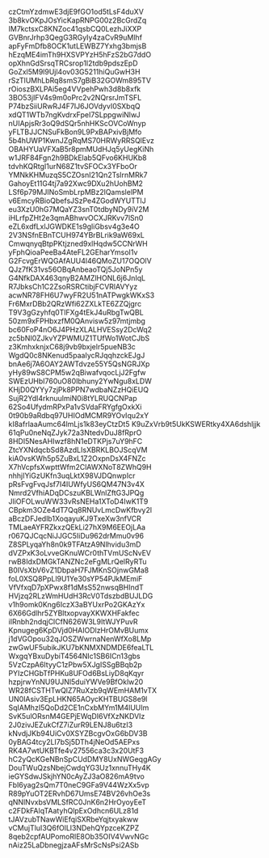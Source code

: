 czCtmYzdmwE3djE9fGO1od5tLsF4duXV
3b8kvOKpJOsYicKapRNPG00z2BcGrdZq
IM7kctsxC8KNZoc41qsbCQ0LezhJiXXP
GVBnrJrhp3QegG3RGyIy4zaCvR9uMlhf
apFyFmDfb8OCK1utLEWBZ7Yxhg3bmjsB
hEzqME4imTh9HXSVPYzH5hFzS2bG7ddO
opXhnGdSrsqTRCsrop1I2tdb9pdszEpD
GoZxl5M9l9Ujl4ov03G5211hiQuGwH3H
rSzTlUMhLbRq8smS7gBiB32GOWm895TV
rOioszBXLPAi5eg4VVpehPwh3d8b8xfk
3BO53jIFV4s9m0oPrc2v2NQrsrJmTSFL
P74bzSiiURwRJ4F7IJ6JOVdyvI0SXbqQ
xdQT1WTb7ngKvdrxFpeI7SLppgwiNlwJ
nUIApjsRr3oQ9dSQr5nhHKScOVCoWnyp
yFLTBJJCNSuFkBon9L9PxBAPxivBjMfo
5b4hUWP1KwnJZgRqMS70HRWyRRSQlEvz
OBAHYUaVFXaB5r8pmMUdHJq5yUegKiNh
w1JRF84Fgn2h9BDkElab5QFvo6KHUKb8
tdvhKQRtgI1urN68Z1tvSFOCx3YFboOr
YMNkKHMuzqS5CZOsnI21Qn2TsIrnMRk7
GahoyEt11G4tj7a92Xwc9DXu2hUohBM2
LSf6p79MJINoSmbLrpMBz2lQamslelPM
v6EmcyRBioQbefsJSzPe4ZGodWYUTTlJ
eu3XzU0hG7MQaYZ3snT0tdbyNDy9iV2M
iHLrfpZHt2e3qmABhwvOCXJRKvv7lSn0
eZL6xdfLxlJGWDKE1s9gliGbsv4g3e4O
2V3NSfnEBnTCUH974YBrBLrik9aW69xL
CmwqnyqBtpPKtjzned9xlHqdw5CCNrWH
yFphQioaPeeBa4AteFL2GEharYmsoI1v
G2FcvgErWQGAfAUU4l46QMoZU17OQOlV
QJz7fK31vs56OBqAnbeaoTQj5JoNPn5y
G4NfkDAX463qnyB2AMZlHONL6j6JnIqL
R7JbksCh1C2ZsoRSRCtibjFCVRlAVYyz
acwNR78FH6U7wyFR2U51nATPwgkWKxS3
Fr6MxrDBb2QRzWfi62ZXLkTE6ZZQjgrc
T9V3gGzyhfq0TlFXg4tEkJ4uRbgTwQBL
50zm9xFPHbxzfM0QAnvisw5z97mtjmbg
bc60FoP4nO6J4PHzXLALHVESsy2DcWq2
zc5bNI0ZJkvYZPWMUZ1TUfWo1WotCJbS
z3KmhxknjxC68j9vb9bxjelr5pueNB3c
WgdQ0c8NKenud5paaIycRJqqhzckEJgJ
bnAe6j7A6OAY2AWTdvze55Y5QsNGRJXp
yHy89wS8CPM5w2qBiwafvqocLjJ2Fgfw
SWEzUHbI760uO80Ibhuny2YwNgu8xLDW
KHjD0QYYy7zjPk8PPN7wdbaNZzHQiEUQ
SujR2YdI4rknuulmiN0i8tYLRUQCNPap
62So4UfydmRPxPa1vSVdaFRYgfgOxkXi
0t90b9aRdbq97UHIOdMCMR9YOvIqu2xY
kI8afrlaaAumc64lmLjs1k83eyCtzDt5
K9uZxVrb9t5UkKSWERtky4XA6dshljjk
61qPu0neNqZJyk72a3NtedvDuJ8fRprO
8HDI5NesAHIwzf8hN1eDTKPjs7uY9hFC
ZtcYXNdqcbSd8AzdLIsXBRKLBOJScqVM
kiA0vsKWh5p5ZuBxL1Z2OxpnDsX4FNZc
X7hVcpfsXwpttWfm2ClAWXNoT8ZWhQ9H
nhhjIYiGzUKfn3uqLktX98VJDQnwpIcr
pRsFvgFvqJsf7I4IUWfyUS6QM47N3v4X
Nmrd2VfhiADqDCszuKBLWnlZftG3JPQg
JliOFOLwuWW33vRsNEHa1XToD4IwK1T9
CBpkm3OZe4dT7Qq8RNUvLmcDwKfbvy2l
aBczDFJedlb1XoqayuKJ9TxeXw3nfVCR
TMLaeAYFRZkxzQEkLi27hX9M6EEOjLAa
r067QJCqcNiJJGC5IiDu962drMmu0v96
Z8SPLyqaYh8n0k9TFAtzA9Nlhvidu3mD
dVZPxK3oLvveGKnuWCr0thTVmUScNvEV
rwB8IdxDMGkTANZNc2eFgMLrQelRyRTu
B0IVsXbV6vZ1DbpaH7FJMKnSOjnwGMa8
foL0XSQ8PpLl9U1Ye30sYP54PJkMEmiF
VfVfxqD7pXPwx8f1dMsS52nwsqBHIndT
HVjzq2RLzWmHUdH3RcV0TdszbdBUJLDG
v1h9omk0Kng6IczX3aBYUxrPo2GKAzYx
6X66Gdlhr5ZYBltxopvayXKWXHFakfec
iIRnbh2ndqjClCfN626W3L9ItWJYPuvR
Kpnugeg6KpDVjd0HAIODlzHrOMvBUumx
j1dVGOpou32qJOSZWwrnaNenWfXo8LMp
zwGwUF5ubikJKU7bKNMXNDMDE6feaLTL
WxgqYBxuDybiT4564NIc1SB6ICn13gbs
5VzCzpA6ItyyC1zPbw5XJgISSgBBqb2p
PYIzCHGbTfPHKu8UFOd6BsLiyD8qKqyr
hzpjrwYnNU9UJNl5duiYWVe9BfOklw20
WR28fCSTHTwQlZ7RuXzb9qWEmHAM1vTX
UN0IAsiv3EpLHKN65AOycKHTBUGS8e9l
SqIAMhzI5QoDd2CE1nCxbMYm1M4lUUIm
SvK5ulORsnM4GEPjEWqDI6VfXzNKDVIz
2J0zivJEZukCfZ7iZurR9LENJ8u6tzI3
kNvdjJKb94UiCv0XSYZBcgvOxG6bDV3B
0yBAG4tcy2LI7bSj5DTh4jNeOd5AEPxs
RK4A7wtUKBTfe4v27556ca3c3x20UtF3
hC2yQcKGeNBnSpCUdDMY8UxNWGeqgAGy
DouTWuQzsNbejCwdqYG3Uz1xnnuTHy4K
ieGYSdwJSkjhYN0cAyZJ3aO826mA9tvo
FbI6yag2sQm7T0neC9GFa9V44WzXx5vp
R89pYuOT2ERvhD67UmsE74BV26vhOe3s
qNNlNvxbsVMLSfRC0JnK6n2HrOyoyEeT
c2FDkFAlqTAatyhQlpExOdhcn6ULz81d
tJAVzubTNawWiEfqiSXRbeYqjtxyakww
vCMujTluI3Q6fOlLl3NDehQYpzceKZPZ
8qeb2cpfAUPomoRlE8Ob35OIV4VwvNGc
nAiz25LaDbnegjzaAFsMrScNsPsi2ASb
